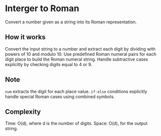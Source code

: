 # Interger to Roman

Convert a number given as a string into its Roman representation.

## How it works

Convert the input string to a number and extract each digit by dividing with powers of 10 and modulo 10.
Use predefined Roman numeral pairs for each digit place to build the Roman numeral string.
Handle subtractive cases explicitly by checking digits equal to 4 or 9.

## Note

`num` extracts the digit for each place value.
`if-else` conditions explicitly handle special Roman cases using combined symbols.

## Complexity

Time: O(d), where d is the number of digits.
Space: O(d), for the output string.